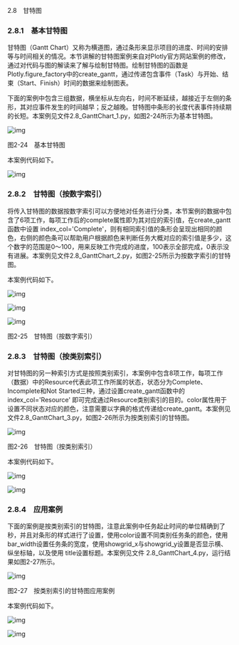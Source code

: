 2.8　甘特图

### 2.8.1　基本甘特图

甘特图（Gantt Chart）又称为横道图，通过条形来显示项目的进度、时间的安排等与时间相关的情况。本节讲解的甘特图案例来自对Plotly官方网站案例的修改，通过对代码与图的解读来了解与绘制甘特图。绘制甘特图的函数是Plotly.figure_factory中的create_gantt，通过传递包含事件（Task）与开始、结束（Start、Finish）时间的数据来绘制图表。

下面的案例中包含三组数据，横坐标从左向右，时间不断延续，越接近于左侧的条形，其对应事件发生的时间越早；反之越晚。甘特图中条形的长度代表事件持续期的长短。本案例见文件2.8_GanttChart_1.py，如图2-24所示为基本甘特图。

![img](https://cdn.nlark.com/yuque/0/2022/jpeg/21473765/1644303388872-79e09f8a-65ae-4c5a-88b8-cbfa4c64fcb4.jpeg)

图2-24　基本甘特图

本案例代码如下。

![img](https://cdn.nlark.com/yuque/0/2022/jpeg/21473765/1644303389406-4500a3f7-9174-4f14-8298-ae19e564cbed.jpeg)

### 2.8.2　甘特图（按数字索引）

将传入甘特图的数据按数字索引可以方便地对任务进行分类，本节案例的数据中包含了6项工作，每项工作后的complete属性即为其对应的索引值，在create_gantt函数中设置 index_col='Complete'，则有相同索引值的条形会呈现出相同的颜色，右侧的颜色条可以帮助用户根据颜色来判断任务大概对应的索引值是多少，这个数字的范围是0～100，用来反映工作完成的进度，100表示全部完成，0表示没有进展。本案例见文件2.8_GanttChart_2.py，如图2-25所示为按数字索引的甘特图。

本案例代码如下。

![img](https://cdn.nlark.com/yuque/0/2022/jpeg/21473765/1644303389932-d6327917-1c11-4271-a3ec-eb1de74ab363.jpeg)

![img](https://cdn.nlark.com/yuque/0/2022/jpeg/21473765/1644303390400-d85e4ad8-0f17-46fe-9b99-8c1f09c55f5f.jpeg)

![img](https://cdn.nlark.com/yuque/0/2022/jpeg/21473765/1644303390934-db5a95e5-e1ff-4176-b8c6-6e33c67b086f.jpeg)

图2-25　甘特图（按数字索引）

### 2.8.3　甘特图（按类别索引）

对甘特图的另一种索引方式是按照类别索引，本案例中包含8项工作，每项工作（数据）中的Resource代表此项工作所属的状态，状态分为Complete、Incomplete和Not Started三种，通过设置create_gantt函数中的index_col='Resource' 即可完成通过Resource类别索引的目的。color属性用于设置不同状态对应的颜色，注意需要以字典的格式传递给create_gantt。本案例见文件2.8_GanttChart_3.py，如图2-26所示为按类别索引的甘特图。

![img](https://cdn.nlark.com/yuque/0/2022/jpeg/21473765/1644303391490-7c8623c1-19af-4356-a667-ee995cda055e.jpeg)

图2-26　甘特图（按类别索引）

本案例代码如下。

![img](https://cdn.nlark.com/yuque/0/2022/jpeg/21473765/1644303392056-a3bcb0a6-e8e8-472f-9d64-d2b76c1c286c.jpeg)

![img](https://cdn.nlark.com/yuque/0/2022/jpeg/21473765/1644303392487-29a577fc-7a10-4de0-91b9-ff8bce3cf91f.jpeg)

### 2.8.4　应用案例

下面的案例是按类别索引的甘特图，注意此案例中任务起止时间的单位精确到了秒，并且对条形的样式进行了设置，使用color设置不同类别任务条的颜色，使用bar_width设置任务条的宽度，使用showgrid_x与showgrid_y设置是否显示横、纵坐标轴，以及使用 title设置标题。本案例见文件 2.8_GanttChart_4.py，运行结果如图2-27所示。

![img](https://cdn.nlark.com/yuque/0/2022/jpeg/21473765/1644303393024-15537f85-4aa5-4aec-9a14-f7e115d1dcd1.jpeg)

图2-27　按类别索引的甘特图应用案例

本案例代码如下。

![img](https://cdn.nlark.com/yuque/0/2022/jpeg/21473765/1644303393561-ff16a26c-ac8a-4a6e-b0b1-91fcbccae07a.jpeg)

![img](https://cdn.nlark.com/yuque/0/2022/jpeg/21473765/1644303394114-fa0f4605-4809-4876-a51f-5a5e82ca0e90.jpeg)
